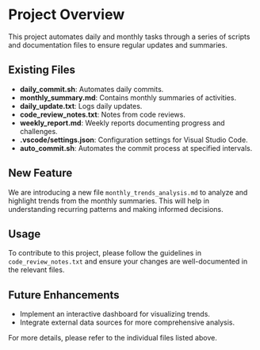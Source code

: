 # Project Overview

This project automates daily and monthly tasks through a series of scripts and documentation files to ensure regular updates and summaries.

## Existing Files

- **daily_commit.sh**: Automates daily commits.
- **monthly_summary.md**: Contains monthly summaries of activities.
- **daily_update.txt**: Logs daily updates.
- **code_review_notes.txt**: Notes from code reviews.
- **weekly_report.md**: Weekly reports documenting progress and challenges.
- **.vscode/settings.json**: Configuration settings for Visual Studio Code.
- **auto_commit.sh**: Automates the commit process at specified intervals.

## New Feature

We are introducing a new file `monthly_trends_analysis.md` to analyze and highlight trends from the monthly summaries. This will help in understanding recurring patterns and making informed decisions.

## Usage

To contribute to this project, please follow the guidelines in `code_review_notes.txt` and ensure your changes are well-documented in the relevant files.

## Future Enhancements

- Implement an interactive dashboard for visualizing trends.
- Integrate external data sources for more comprehensive analysis.

For more details, please refer to the individual files listed above.
